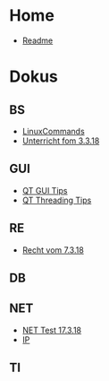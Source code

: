 <!-- TITLE: Home -->
<!-- SUBTITLE: A quick summary of Home -->

# Home
* [Readme](readme)

# Dokus

## BS

* [LinuxCommands](linuxcommands)
* [Unterricht fom 3.3.18](bs_3.3.18)

## GUI
* [QT GUI Tips](qtgui)
* [QT Threading Tips](qtthreading)

## RE
* [Recht vom 7.3.18](recht1)

## DB

## NET
* [NET Test 17.3.18](nettest)
* [IP](ip)

## TI

